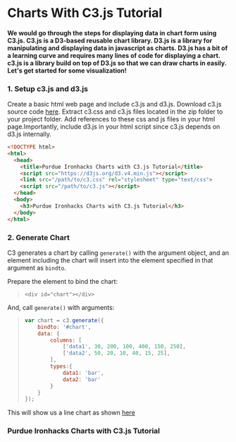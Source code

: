 # Charts With C3.js Tutorial  
  

#### We would go through the steps for displaying data in chart form using C3.js. C3.js is a D3-based reusable chart library. D3.js is a library for manipulating and displaying data in javascript as charts. D3.js has a bit of a learning curve and requires many lines of code for displaying a chart. c3.js is a library build on top of D3.js so that we can draw charts in easily. Let's get started for some visualization!

### 1. Setup c3.js and d3.js  
  

  Create a basic html web page and include c3.js and d3.js. Download c3.js source code [here](https://github.com/c3js/c3/archive/0.4.11.zip). Extract c3.css and c3.js files located in the zip folder to your project folder. Add references to these css and js files in your html page.Importantly, include d3.js in your html script since c3.js depends on d3.js internally. 

```html
<!DOCTYPE html>
<html>
  <head>
  	<title>Purdue Ironhacks Charts with C3.js Tutorial</title>
  	<script src="https://d3js.org/d3.v4.min.js"></script>
  	<link src="/path/to/c3.css" rel="stylesheet" type="text/css">
  	<script src="/path/to/c3.js"></script>
  </head>
  <body>
    <h3>Purdue Ironhacks Charts with C3.js Tutorial</h3>    
  </body>
</html>
```

### 2. Generate Chart  
  

  C3 generates a chart by calling `generate()` with the argument object, and an element including the chart will insert into the element specified in that argument as `bindto`.

  Prepare the element to bind the chart:

  >```<div id="chart"></div>```

  And, call `generate()` with arguments:

  >```javascript
  >var chart = c3.generate({
  >		bindto: '#chart',
  > 	data: {
  >			columns: [
  >				['data1', 30, 200, 100, 400, 150, 250],
  >				['data2', 50, 20, 10, 40, 15, 25],
  >			],
  >			types:{
  >				data1: 'bar',
  >				data2: 'bar'	
  >			}
  >		}
  >});
  >```

  This will show us a line chart as shown [here](https://rawgit.com/priyankjain/2016-Purdue-Ironhack-Tutorials/master/Charts-with-c3js-demo-1.html)

<!DOCTYPE html>
<html>
  <head>
  	<title>Purdue Ironhacks Charts with C3.js Tutorial</title>  	
	<link src="./css/c3.min.css" rel="stylesheet" type="text/css">
  	<script src="https://d3js.org/d3.v3.js" charset="utf-8"></script>
	<script src="./js/c3.js"></script>
  </head>
  <body>
    <h3>Purdue Ironhacks Charts with C3.js Tutorial</h3>    
    <div id="chart"></div>
	<script type="text/javascript">
		var chart = c3.generate({
			bindto: '#chart',
			data: {
				columns: [
					['data1', 30, 200, 100, 400, 150, 250],
					['data2', 50, 20, 10, 40, 15, 25]
				],
				types:{
					data1: 'bar',
					data2: 'bar'
				}
			}
		});
	</script>    
  </body>
</html>

